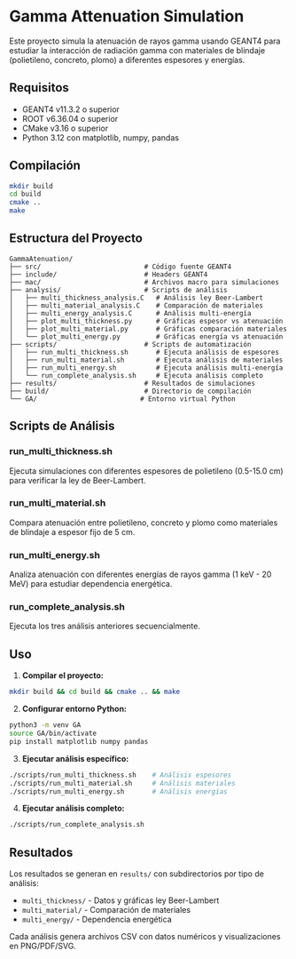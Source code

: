 # Gamma Attenuation Simulation

Este proyecto simula la atenuación de rayos gamma usando GEANT4 para estudiar la interacción de radiación gamma con materiales de blindaje (polietileno, concreto, plomo) a diferentes espesores y energías.

## Requisitos

- GEANT4 v11.3.2 o superior
- ROOT v6.36.04 o superior
- CMake v3.16 o superior
- Python 3.12 con matplotlib, numpy, pandas

## Compilación

```bash
mkdir build
cd build
cmake ..
make
```

## Estructura del Proyecto

```
GammaAtenuation/
├── src/                          # Código fuente GEANT4
├── include/                      # Headers GEANT4
├── mac/                          # Archivos macro para simulaciones
├── analysis/                     # Scripts de análisis
│   ├── multi_thickness_analysis.C   # Análisis ley Beer-Lambert
│   ├── multi_material_analysis.C    # Comparación de materiales
│   ├── multi_energy_analysis.C      # Análisis multi-energía
│   ├── plot_multi_thickness.py      # Gráficas espesor vs atenuación
│   ├── plot_multi_material.py       # Gráficas comparación materiales
│   └── plot_multi_energy.py         # Gráficas energía vs atenuación
├── scripts/                      # Scripts de automatización
│   ├── run_multi_thickness.sh       # Ejecuta análisis de espesores
│   ├── run_multi_material.sh        # Ejecuta análisis de materiales
│   ├── run_multi_energy.sh          # Ejecuta análisis multi-energía
│   └── run_complete_analysis.sh     # Ejecuta análisis completo
├── results/                      # Resultados de simulaciones
├── build/                        # Directorio de compilación
└── GA/                          # Entorno virtual Python
```

## Scripts de Análisis

### run_multi_thickness.sh
Ejecuta simulaciones con diferentes espesores de polietileno (0.5-15.0 cm) para verificar la ley de Beer-Lambert.

### run_multi_material.sh  
Compara atenuación entre polietileno, concreto y plomo como materiales de blindaje a espesor fijo de 5 cm.

### run_multi_energy.sh
Analiza atenuación con diferentes energías de rayos gamma (1 keV - 20 MeV) para estudiar dependencia energética.

### run_complete_analysis.sh
Ejecuta los tres análisis anteriores secuencialmente.

## Uso

1. **Compilar el proyecto:**
```bash
mkdir build && cd build && cmake .. && make
```

2. **Configurar entorno Python:**
```bash
python3 -m venv GA
source GA/bin/activate
pip install matplotlib numpy pandas
```

3. **Ejecutar análisis específico:**
```bash
./scripts/run_multi_thickness.sh    # Análisis espesores
./scripts/run_multi_material.sh     # Análisis materiales  
./scripts/run_multi_energy.sh       # Análisis energías
```

4. **Ejecutar análisis completo:**
```bash
./scripts/run_complete_analysis.sh
```

## Resultados

Los resultados se generan en `results/` con subdirectorios por tipo de análisis:
- `multi_thickness/` - Datos y gráficas ley Beer-Lambert
- `multi_material/` - Comparación de materiales
- `multi_energy/` - Dependencia energética

Cada análisis genera archivos CSV con datos numéricos y visualizaciones en PNG/PDF/SVG.